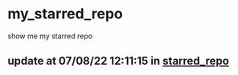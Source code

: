 # my_starred_repo
show me my starred repo

update at 07/08/22 12:11:15 in [starred_repo](./index.html)
---

